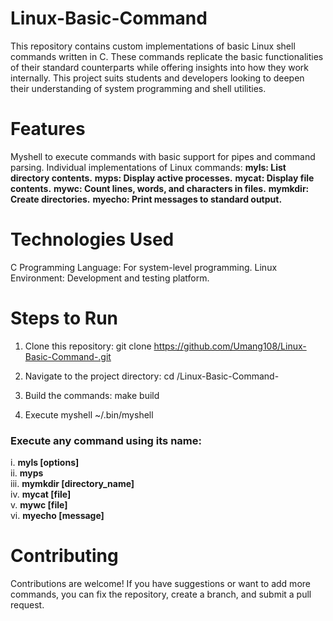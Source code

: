 # Linux-Basic-Command

This repository contains custom implementations of basic Linux shell commands written in C. These commands replicate the basic functionalities of their standard counterparts while offering insights into how they work internally. This project suits students and developers looking to deepen their understanding of system programming and shell utilities.

# Features
Myshell to execute commands with basic support for pipes and command parsing.
Individual implementations of Linux commands:
**myls: List directory contents.**
**myps: Display active processes.**
**mycat: Display file contents.**
**mywc: Count lines, words, and characters in files.**
**mymkdir: Create directories.**
**myecho: Print messages to standard output.**
# Technologies Used
C Programming Language: For system-level programming.
Linux Environment: Development and testing platform.

# Steps to Run
1. Clone this repository:
    git clone https://github.com/Umang108/Linux-Basic-Command-.git

2. Navigate to the project directory:
    cd /Linux-Basic-Command-

3. Build the commands:
    make build

4. Execute myshell
    ~/.bin/myshell

### Execute any command using its name:

i. **myls [options]**  
ii. **myps**  
iii. **mymkdir [directory_name]**  
iv. **mycat [file]**  
v. **mywc [file]**  
vi. **myecho [message]**



# Contributing
Contributions are welcome! If you have suggestions or want to add more commands, you can fix the repository, create a branch, and submit a pull request.








   

